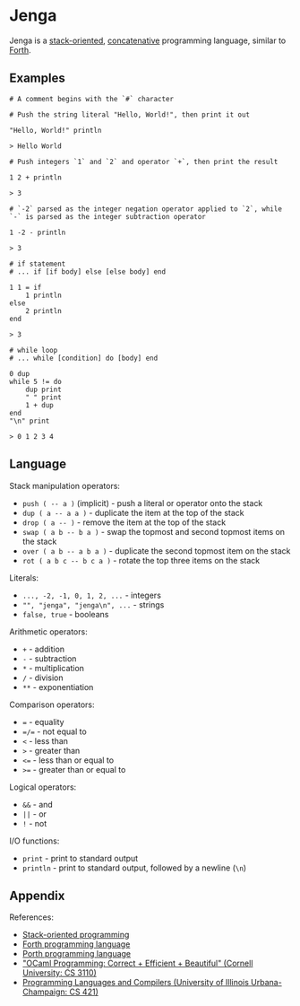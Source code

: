 # Jenga

Jenga is a [stack-oriented](https://en.wikipedia.org/wiki/Stack-oriented_programming), [concatenative](https://en.wikipedia.org/wiki/Concatenative_programming_language) programming language, similar to [Forth](https://en.wikipedia.org/wiki/Forth_(programming_language)).

## Examples

```
# A comment begins with the `#` character
```

```
# Push the string literal "Hello, World!", then print it out

"Hello, World!" println

> Hello World
```

```
# Push integers `1` and `2` and operator `+`, then print the result

1 2 + println

> 3
```

```
# `-2` parsed as the integer negation operator applied to `2`, while `-` is parsed as the integer subtraction operator

1 -2 - println

> 3
```

```
# if statement
# ... if [if body] else [else body] end

1 1 = if
    1 println
else
    2 println
end

> 3
```

```
# while loop
# ... while [condition] do [body] end

0 dup
while 5 != do
    dup print
    " " print
    1 + dup
end
"\n" print

> 0 1 2 3 4
```

## Language

Stack manipulation operators:
- `push ( -- a )` (implicit) - push a literal or operator onto the stack
- `dup ( a -- a a )` - duplicate the item at the top of the stack
- `drop ( a -- )` - remove the item at the top of the stack
- `swap ( a b -- b a )` - swap the topmost and second topmost items on the stack
- `over ( a b -- a b a )` - duplicate the second topmost item on the stack
- `rot ( a b c -- b c a )` - rotate the top three items on the stack

Literals:
- `..., -2, -1, 0, 1, 2, ...` - integers
- `"", "jenga", "jenga\n", ...` - strings
- `false, true` - booleans

Arithmetic operators:
- `+` - addition
- `-` - subtraction
- `*` - multiplication
- `/` - division
- `**` - exponentiation

Comparison operators:
- `=` - equality
- `=/=` - not equal to
- `<` - less than
- `>` - greater than
- `<=` - less than or equal to
- `>=` - greater than or equal to

Logical operators:
- `&&` - and
- `||` - or
- `!` - not

I/O functions:
- `print` - print to standard output
- `println` - print to standard output, followed by a newline (`\n`)

## Appendix

References:
- [Stack-oriented programming](https://en.wikipedia.org/wiki/Stack-oriented_programming)
- [Forth programming language](https://en.wikipedia.org/wiki/Forth_(programming_language))
- [Porth programming language](https://gitlab.com/tsoding/porth)
- ["OCaml Programming: Correct + Efficient + Beautiful" (Cornell University: CS 3110)](https://github.com/cs3110/textbook)
- [Programming Languages and Compilers (University of Illinois Urbana-Champaign: CS 421)](https://courses.engr.illinois.edu/cs421/fa2022/)

